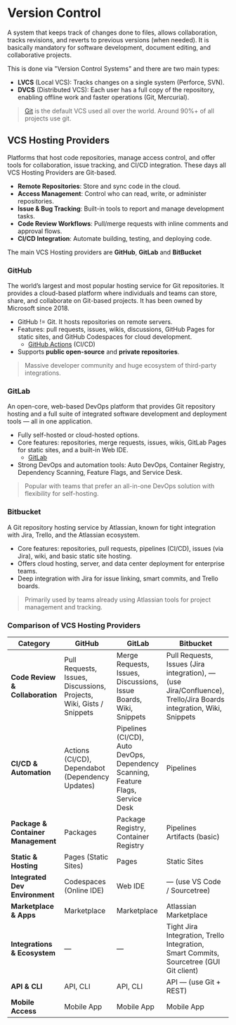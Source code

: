 # Version Control

A system that keeps track of changes done to files, allows collaboration, tracks revisions, and reverts to previous versions (when needed). It is basically mandatory for software development, document editing, and collaborative projects.

This is done via "Version Control Systems" and there are two main types:

* **LVCS** (Local VCS): Tracks changes on a single system (Perforce, SVN).
* **DVCS** (Distributed VCS): Each user has a full copy of the repository, enabling offline work and faster operations (Git, Mercurial).

> [Git](git.md) is the default VCS used all over the world. Around 90%+ of all projects use git.

## VCS Hosting Providers

Platforms that host code repositories, manage access control, and offer tools for collaboration, issue tracking, and CI/CD integration. These days all VCS Hosting Providers are Git-based.

* **Remote Repositories**: Store and sync code in the cloud.
* **Access Management**: Control who can read, write, or administer repositories.
* **Issue & Bug Tracking**: Built-in tools to report and manage development tasks.
* **Code Review Workflows**: Pull/merge requests with inline comments and approval flows.
* **CI/CD Integration**: Automate building, testing, and deploying code.

The main VCS Hosting providers are **GitHub**, **GitLab** and **BitBucket**

### **GitHub**

The world’s largest and most popular hosting service for Git repositories. It provides a cloud-based platform where individuals and teams can store, share, and collaborate on Git-based projects. It has been owned by Microsoft since 2018.

* GitHub != Git. It hosts repositories on remote servers.
* Features: pull requests, issues, wikis, discussions, GitHub Pages for static sites, and GitHub Codespaces for cloud development.
  * [GitHub Actions](./github-actions.md) (CI/CD)
* Supports **public open-source** and **private repositories**.

> Massive developer community and huge ecosystem of third-party integrations.

### **GitLab**

An open-core, web-based DevOps platform that provides Git repository hosting and a full suite of integrated software development and deployment tools — all in one application.

* Fully self-hosted or cloud-hosted options.
* Core features: repositories, merge requests, issues, wikis, GitLab Pages for static sites, and a built-in Web IDE.
  * [GitLab](./gitlab-ci.md)
* Strong DevOps and automation tools: Auto DevOps, Container Registry, Dependency Scanning, Feature Flags, and Service Desk.

> Popular with teams that prefer an all-in-one DevOps solution with flexibility for self-hosting.

### **Bitbucket**

A Git repository hosting service by Atlassian, known for tight integration with Jira, Trello, and the Atlassian ecosystem.

* Core features: repositories, pull requests, pipelines (CI/CD), issues (via Jira), wiki, and basic static site hosting.
* Offers cloud hosting, server, and data center deployment for enterprise teams.
* Deep integration with Jira for issue linking, smart commits, and Trello boards.

> Primarily used by teams already using Atlassian tools for project management and tracking.

### Comparison of VCS Hosting Providers

| **Category** | **GitHub** | **GitLab** | **Bitbucket** |
| --- | --- | --- | --- |
| **Code Review & Collaboration**| Pull Requests, Issues, Discussions, Projects, Wiki, Gists / Snippets | Merge Requests, Issues, Discussions, Issue Boards, Wiki, Snippets  | Pull Requests, Issues (Jira integration), — (use Jira/Confluence), Trello/Jira Boards integration, Wiki, Snippets |
| **CI/CD & Automation**| Actions (CI/CD), Dependabot (Dependency Updates)| Pipelines (CI/CD), Auto DevOps, Dependency Scanning, Feature Flags, Service Desk | Pipelines|
| **Package & Container Management** | Packages| Package Registry, Container Registry| Pipelines Artifacts (basic) |
| **Static & Hosting**| Pages (Static Sites)| Pages| Static Sites |
| **Integrated Dev Environment**  | Codespaces (Online IDE)| Web IDE | — (use VS Code / Sourcetree)|
| **Marketplace & Apps** | Marketplace| Marketplace| Atlassian Marketplace |
| **Integrations & Ecosystem** | — | — | Tight Jira Integration, Trello Integration, Smart Commits, Sourcetree (GUI Git client)  |
| **API & CLI** | API, CLI | API, CLI | API — (use Git + REST)|
| **Mobile Access**| Mobile App | Mobile App | Mobile App|

